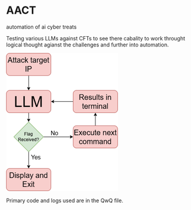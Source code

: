 # AACT
automation of ai cyber treats

Testing various LLMs against CFTs to see there cabality to work throught logical thought agianst the challenges and further into automation.

![image](images/AACTflow2.drawio.png) 

Primary code and logs used are in the QwQ file. 
